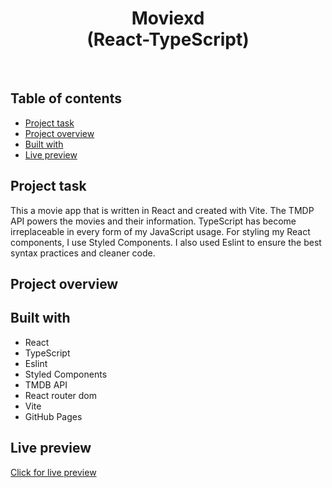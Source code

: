 <h1 align="center">
  Moviexd <br/> 
  (React-TypeScript)
</h1>
<br>

## Table of contents

- [Project task](#project-task)
- [Project overview](#project-overview)
- [Built with](#built-with)
- [Live preview](#live-preview)

## Project task

This a movie app that is written in React and created with Vite. The TMDP API powers the movies and their information. TypeScript has become irreplaceable in every form of my JavaScript usage. For styling my React components, I use Styled Components. I also used Eslint to ensure the best syntax practices and cleaner code.  

## Project overview



## Built with

- React
- TypeScript
- Eslint
- Styled Components
- TMDB API
- React router dom
- Vite 
- GitHub Pages

## Live preview

[Click for live preview](https://jeko10.github.io/Moviexd/)
